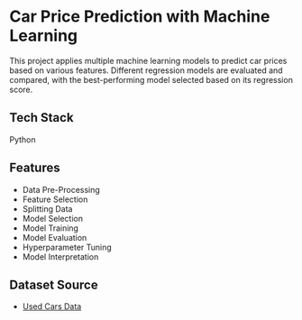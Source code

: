 
# Car Price Prediction with Machine Learning

This project applies multiple machine learning models to predict car prices based on various features. Different regression models are evaluated and compared, with the best-performing model selected based on its regression score.



## Tech Stack

Python
## Features

- Data Pre-Processing
- Feature Selection
- Splitting Data
- Model Selection
- Model Training
- Model Evaluation
- Hyperparameter Tuning
- Model Interpretation


## Dataset Source

 - [Used Cars Data](https://www.kaggle.com/datasets/nehalbirla/vehicle-dataset-from-cardekho)

